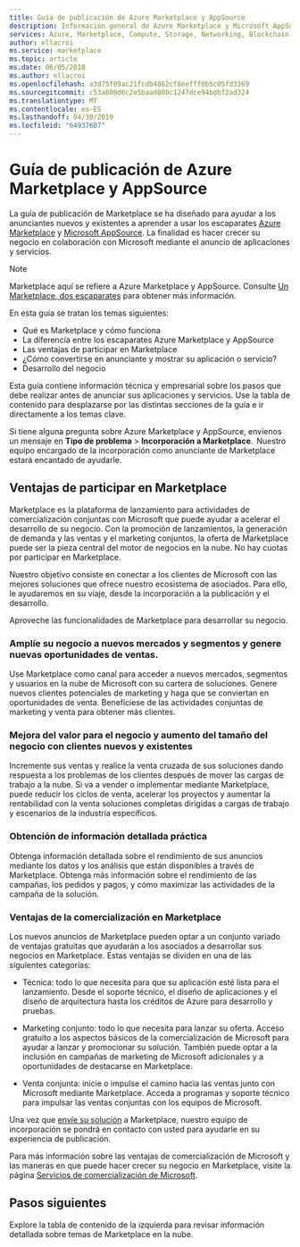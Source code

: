```yaml
---
title: Guía de publicación de Azure Marketplace y AppSource
description: Información general de Azure Marketplace y Microsoft AppSource para los anunciantes de aplicaciones y servicios.
services: Azure, Marketplace, Compute, Storage, Networking, Blockchain, Security
author: ellacroi
ms.service: marketplace
ms.topic: article
ms.date: 06/05/2018
ms.author: ellacroi
ms.openlocfilehash: a3d75f09ac21fcdb4862cf8eefff0b5c05fd3369
ms.sourcegitcommit: c53a800d6c2e5baad800c1247dce94bdbf2ad324
ms.translationtype: MT
ms.contentlocale: es-ES
ms.lasthandoff: 04/30/2019
ms.locfileid: "64937607"
---
```

# <a name="azure-marketplace-and-appsource-publishing-guide"></a>Guía de publicación de Azure Marketplace y AppSource

La guía de publicación de Marketplace se ha diseñado para ayudar a los anunciantes nuevos y existentes a aprender a usar los escaparates [Azure Marketplace](https://azuremarketplace.microsoft.com) y [Microsoft AppSource](https://appsource.microsoft.com). La finalidad es hacer crecer su negocio en colaboración con Microsoft mediante el anuncio de aplicaciones y servicios.

>[!Note]
>Marketplace aquí se refiere a Azure Marketplace y AppSource.  Consulte [Un Marketplace, dos escaparates](https://docs.microsoft.com/azure/marketplace/comparing-appsource-azure-marketplace) para obtener más información.

En esta guía se tratan los temas siguientes: 
*   Qué es Marketplace y cómo funciona 
*   La diferencia entre los escaparates Azure Marketplace y AppSource 
*   Las ventajas de participar en Marketplace 
*   ¿Cómo convertirse en anunciante y mostrar su aplicación o servicio? 
*   Desarrollo del negocio 

Esta guía contiene información técnica y empresarial sobre los pasos que debe realizar antes de anunciar sus aplicaciones y servicios. Use la tabla de contenido para desplazarse por las distintas secciones de la guía e ir directamente a los temas clave.

Si tiene alguna pregunta sobre Azure Marketplace y AppSource, envíenos un mensaje en **Tipo de problema** > **Incorporación a Marketplace**.  Nuestro equipo encargado de la incorporación como anunciante de Marketplace estará encantado de ayudarle. 

## <a name="benefits-of-participating-in-the-marketplace"></a>Ventajas de participar en Marketplace 

Marketplace es la plataforma de lanzamiento para actividades de comercialización conjuntas con Microsoft que puede ayudar a acelerar el desarrollo de su negocio. Con la promoción de lanzamientos, la generación de demanda y las ventas y el marketing conjuntos, la oferta de Marketplace puede ser la pieza central del motor de negocios en la nube. No hay cuotas por participar en Marketplace.

Nuestro objetivo consiste en conectar a los clientes de Microsoft con las mejores soluciones que ofrece nuestro ecosistema de asociados. Para ello, le ayudaremos en su viaje, desde la incorporación a la publicación y el desarrollo. 

Aproveche las funcionalidades de Marketplace para desarrollar su negocio.

### <a name="expand-to-new-markets-and-segments-and-generate-new-sales-opportunities"></a>Amplíe su negocio a nuevos mercados y segmentos y genere nuevas oportunidades de ventas.

Use Marketplace como canal para acceder a nuevos mercados, segmentos y usuarios en la nube de Microsoft con su cartera de soluciones. Genere nuevos clientes potenciales de marketing y haga que se conviertan en oportunidades de venta. Benefíciese de las actividades conjuntas de marketing y venta para obtener más clientes.

### <a name="enhance-business-value-and-increase-deal-size-with-existing-and-new-customers"></a>Mejora del valor para el negocio y aumento del tamaño del negocio con clientes nuevos y existentes 

Incremente sus ventas y realice la venta cruzada de sus soluciones dando respuesta a los problemas de los clientes después de mover las cargas de trabajo a la nube. Si va a vender o implementar mediante Marketplace, puede reducir los ciclos de venta, acelerar los proyectos y aumentar la rentabilidad con la venta soluciones completas dirigidas a cargas de trabajo y escenarios de la industria específicos. 

### <a name="get-actionable-insights"></a>Obtención de información detallada práctica 

Obtenga información detallada sobre el rendimiento de sus anuncios mediante los datos y los análisis que están disponibles a través de Marketplace. Obtenga más información sobre el rendimiento de las campañas, los pedidos y pagos, y cómo maximizar las actividades de la campaña de la solución.

### <a name="marketplace-go-to-market-benefits"></a>Ventajas de la comercialización en Marketplace 

Los nuevos anuncios de Marketplace pueden optar a un conjunto variado de ventajas gratuitas que ayudarán a los asociados a desarrollar sus negocios en Marketplace. Estas ventajas se dividen en una de las siguientes categorías: 

*   Técnica: todo lo que necesita para que su aplicación esté lista para el lanzamiento. Desde el soporte técnico, el diseño de aplicaciones y el diseño de arquitectura hasta los créditos de Azure para desarrollo y pruebas. 

*   Marketing conjunto: todo lo que necesita para lanzar su oferta. Acceso gratuito a los aspectos básicos de la comercialización de Microsoft para ayudar a lanzar y promocionar su solución. También puede optar a la inclusión en campañas de marketing de Microsoft adicionales y a oportunidades de destacarse en Marketplace.

*   Venta conjunta: inicie o impulse el camino hacia las ventas junto con Microsoft mediante Marketplace. Acceda a programas y soporte técnico para impulsar las ventas conjuntas con los equipos de Microsoft.

Una vez que [envíe su solución](https://azuremarketplace.microsoft.com/sell/signup) a Marketplace, nuestro equipo de incorporación se pondrá en contacto con usted para ayudarle en su experiencia de publicación.

Para más información sobre las ventajas de comercialización de Microsoft y las maneras en que puede hacer crecer su negocio en Marketplace, visite la página [Servicios de comercialización de Microsoft](https://partner.microsoft.com/reach-customers/gtm).

## <a name="next-steps"></a>Pasos siguientes

Explore la tabla de contenido de la izquierda para revisar información detallada sobre temas de Marketplace en la nube. 
